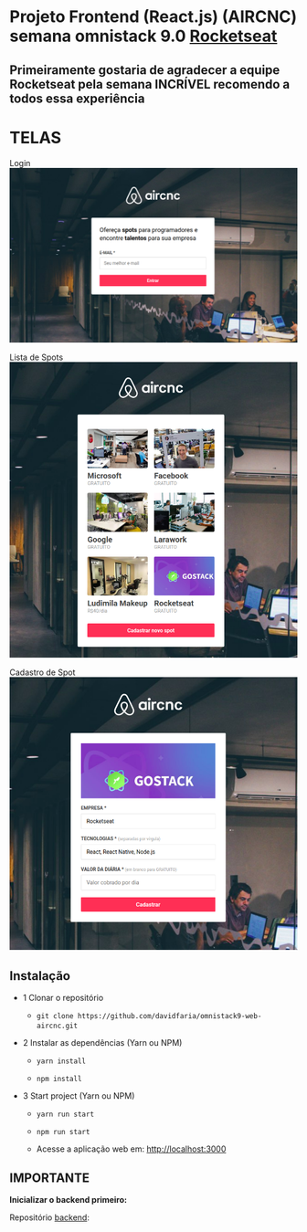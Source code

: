 # Projeto Frontend (React.js) (AIRCNC) semana omnistack 9.0 [Rocketseat](https://rocketseat.com.br/)

## Primeiramente gostaria de agradecer a equipe Rocketseat pela semana **INCRÍVEL** recomendo a todos essa experiência

# TELAS

Login![Login](https://raw.githubusercontent.com/davidfaria/omnistack9-web-aircnc/master/fotos-demo/login.png)

Lista de Spots![Lista de Spots](https://raw.githubusercontent.com/davidfaria/omnistack9-web-aircnc/master/fotos-demo/lista-spots.png)

Cadastro de Spot![Cadastro de Spots](https://raw.githubusercontent.com/davidfaria/omnistack9-web-aircnc/master/fotos-demo/cadastro-spot.png)

## Instalação

- 1 Clonar o repositório

  - `git clone https://github.com/davidfaria/omnistack9-web-aircnc.git`

- 2 Instalar as dependências (Yarn ou NPM)

  - `yarn install`

  - `npm install`

- 3 Start project (Yarn ou NPM)

  - `yarn run start`
  - `npm run start`

  - Acesse a aplicação web em: [http://localhost:3000](http://localhost:3000)

## IMPORTANTE

**Inicializar o backend primeiro:**

Repositório [backend](https://github.com/davidfaria/omnistack9-backend-aircnc):
